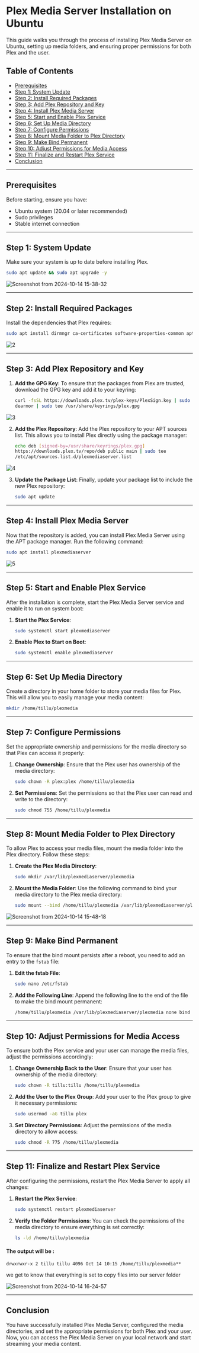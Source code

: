 # Plex Media Server Installation on Ubuntu

This guide walks you through the process of installing Plex Media Server on Ubuntu, setting up media folders, and ensuring proper permissions for both Plex and the user.

## Table of Contents
- [Prerequisites](#prerequisites)
- [Step 1: System Update](#step-1-system-update)
- [Step 2: Install Required Packages](#step-2-install-required-packages)
- [Step 3: Add Plex Repository and Key](#step-3-add-plex-repository-and-key)
- [Step 4: Install Plex Media Server](#step-4-install-plex-media-server)
- [Step 5: Start and Enable Plex Service](#step-5-start-and-enable-plex-service)
- [Step 6: Set Up Media Directory](#step-6-set-up-media-directory)
- [Step 7: Configure Permissions](#step-7-configure-permissions)
- [Step 8: Mount Media Folder to Plex Directory](#step-8-mount-media-folder-to-plex-directory)
- [Step 9: Make Bind Permanent](#step-9-make-bind-permanent)
- [Step 10: Adjust Permissions for Media Access](#step-10-adjust-permissions-for-media-access)
- [Step 11: Finalize and Restart Plex Service](#step-11-finalize-and-restart-plex-service)
- [Conclusion](#conclusion)

---

## Prerequisites

Before starting, ensure you have:
- Ubuntu system (20.04 or later recommended)
- Sudo privileges
- Stable internet connection

---

## Step 1: System Update

Make sure your system is up to date before installing Plex.

```bash
sudo apt update && sudo apt upgrade -y
```
![Screenshot from 2024-10-14 15-38-32](https://github.com/user-attachments/assets/32f0cd35-9fcd-443d-a649-1ee1ae218fd3)


---
## Step 2: Install Required Packages

Install the dependencies that Plex requires:

```bash
sudo apt install dirmngr ca-certificates software-properties-common apt-transport-https curl -y
```
![2](https://github.com/user-attachments/assets/e04280a6-e938-41bb-8bc9-e45cbeace62e)

---
## Step 3: Add Plex Repository and Key

1. **Add the GPG Key**:
To ensure that the packages from Plex are trusted, download the GPG key and add it to your keyring:

   ```bash
   curl -fsSL https://downloads.plex.tv/plex-keys/PlexSign.key | sudo gpg 
   dearmor | sudo tee /usr/share/keyrings/plex.gpg
   ```
![3](https://github.com/user-attachments/assets/ff64f1b0-e6cc-4ac9-9d56-4a338db4f02b)

2. **Add the Plex Repository**:
Add the Plex repository to your APT sources list. This allows you to install Plex directly using the package manager:

   ```bash
   echo deb [signed-by=/usr/share/keyrings/plex.gpg] 
   https://downloads.plex.tv/repo/deb public main | sudo tee 
   /etc/apt/sources.list.d/plexmediaserver.list
   ```
![4](https://github.com/user-attachments/assets/a1231c5e-0a75-40e7-ba4c-f72dea0c0dae)

3. **Update the Package List**:
Finally, update your package list to include the new Plex repository:

   ```bash
   sudo apt update
   ```

---

## Step 4: Install Plex Media Server

Now that the repository is added, you can install Plex Media Server using the APT package manager. Run the following command:

```bash
sudo apt install plexmediaserver
```

![5](https://github.com/user-attachments/assets/ea157c74-18dd-4dc9-8b9f-0a33f22dd7a0)

---

## Step 5: Start and Enable Plex Service

After the installation is complete, start the Plex Media Server service and enable it to run on system boot:

1. **Start the Plex Service**:

   ```bash
   sudo systemctl start plexmediaserver
   ```
2. **Enable Plex to Start on Boot**:
   ```bash
   sudo systemctl enable plexmediaserver
   ```

----

## Step 6: Set Up Media Directory

Create a directory in your home folder to store your media files for Plex. This will allow you to easily manage your media content:

```bash
mkdir /home/tillu/plexmedia
```

----

## Step 7: Configure Permissions

Set the appropriate ownership and permissions for the media directory so that Plex can access it properly:

1. **Change Ownership**: Ensure that the Plex user has ownership of the media directory:

   ```bash
   sudo chown -R plex:plex /home/tillu/plexmedia
   ```
2. **Set Permissions**: Set the permissions so that the Plex user can read and write to the directory:

    ```bash
    sudo chmod 755 /home/tillu/plexmedia
    ```
---

## Step 8: Mount Media Folder to Plex Directory

To allow Plex to access your media files, mount the media folder into the Plex directory. Follow these steps:

1. **Create the Plex Media Directory**:

   ```bash
   sudo mkdir /var/lib/plexmediaserver/plexmedia
   ```
2. **Mount the Media Folder**: Use the following command to bind your media directory to the Plex media directory:
   ```bash
   sudo mount --bind /home/tillu/plexmedia /var/lib/plexmediaserver/plexmedia
    ```
![Screenshot from 2024-10-14 15-48-18](https://github.com/user-attachments/assets/e9f0c54c-5fa5-4c0c-ab7c-3df1790cad16)

---

## Step 9: Make Bind Permanent

To ensure that the bind mount persists after a reboot, you need to add an entry to the `fstab` file:

1. **Edit the fstab File**:

   ```bash
   sudo nano /etc/fstab
   ```
2. **Add the Following Line**: Append the following line to the end of the file to make the bind mount permanent:

   ```bash
   /home/tillu/plexmedia /var/lib/plexmediaserver/plexmedia none bind 0 0
   ```

----

## Step 10: Adjust Permissions for Media Access

To ensure both the Plex service and your user can manage the media files, adjust the permissions accordingly:

1. **Change Ownership Back to the User**: Ensure that your user has ownership of the media directory:

   ```bash
   sudo chown -R tillu:tillu /home/tillu/plexmedia
   ```
2. **Add the User to the Plex Group**: Add your user to the Plex group to give it necessary permissions:
   
   ```bash
   sudo usermod -aG tillu plex
   ```
3. **Set Directory Permissions**: Adjust the permissions of the media directory to allow access:
   
    ```bash
    sudo chmod -R 775 /home/tillu/plexmedia
    ```

---


## Step 11: Finalize and Restart Plex Service

After configuring the permissions, restart the Plex Media Server to apply all changes:

1. **Restart the Plex Service**:

   ```bash
   sudo systemctl restart plexmediaserver
   ```
2. **Verify the Folder Permissions**: You can check the permissions of the media directory to ensure everything is set correctly:
     
    ```bash
    ls -ld /home/tillu/plexmedia
    ```
#### The output will be : 
    drwxrwxr-x 2 tillu tillu 4096 Oct 14 10:15 /home/tillu/plexmedia**

we get to know that everything is set to copy files into our server folder

![Screenshot from 2024-10-14 16-24-57](https://github.com/user-attachments/assets/e696f403-cc44-447d-b945-f6708e5816ba)


----

## Conclusion

You have successfully installed Plex Media Server, configured the media directories, and set the appropriate permissions for both Plex and your user. Now, you can access the Plex Media Server on your local network and start streaming your media content.

